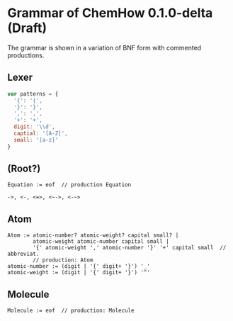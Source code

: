 # Grammar of ChemHow 0.1.0-delta (Draft)
The grammar is shown in a variation of BNF form with commented productions.

## Lexer
```js
var patterns = {
  '{': '{',
  '}': '}',
  ',': ',',
  '+': '+',
  digit: '\\d',
  captial: '[A-Z]',
  small: '[a-z]'
}
```

## (Root?)
```vbnf
Equation := eof  // production Equation
```
```
->, <-, <=>, <~->, <-~>
```

## Atom
```vbnf
Atom := atomic-number? atomic-weight? capital small? |
        atomic-weight atomic-number capital small |
        '{' atomic-weight ',' atomic-number '}' '+' capital small  // abbreviat.
        // production: Atom
atomic-number := (digit | '{' digit+ '}') '_'
atomic-weight := (digit | '{' digit+ '}') '^'
```

## Molecule
```vbnf
Molecule := eof  // production: Molecule
```
